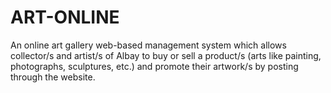 # ART-ONLINE
An online art gallery web-based management system which allows collector/s and artist/s of Albay to buy or sell a product/s (arts like painting, photographs, sculptures, etc.) and promote their artwork/s by posting through the website.

